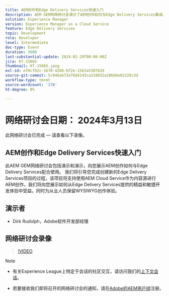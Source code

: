 ```yaml
---
title: AEM创作和Edge Delivery Services快速入门
description: AEM GEM网络研讨会演示了AEM创作如何与Edge Delivery Services集成、如何通过AEM Cloud Service创建项目以及如何维护WYSIWYG创作界面。
solution: Experience Manager
version: Experience Manager as a Cloud Service
feature: Edge Delivery Services
topic: Development
role: Developer
level: Intermediate
doc-type: Event
duration: 3600
last-substantial-update: 2024-02-29T00:00:00Z
jira: KT-15065
thumbnail: KT-15065.jpeg
exl-id: ef0cf02c-1670-4286-bf2e-1563a5307820
source-git-commit: 5c946ab73e78d4243ca310032a10bb8e82228c3d
workflow-type: tm+mt
source-wordcount: '178'
ht-degree: 0%

---
```


# 网络研讨会日期： 2024年3月13日

此网络研讨会已完成 — 请查看以下录像。

## AEM创作和Edge Delivery Services快速入门

此AEM GEM网络研讨会包括演示和演示，向您展示AEM创作如何与Edge Delivery Services配合使用。 我们将引导您完成创建新的Edge Delivery Services项目的过程，该项目将支持使用AEM Cloud Service作为内容源进行AEM创作，我们将向您展示如何从Edge Delivery Services提供的精益和敏捷开发体验中受益，同时为从业人员保留WYSIWYG创作体验。

## 演示者

* Dirk Rudolph，Adobe软件开发部经理

## 网络研讨会录像

>[!VIDEO](https://video.tv.adobe.com/v/3427919/)

>[!NOTE]
> 
>* 有关Experience League上特定于会话的社区交互，请访问我们的[上下文会话](https://adobe.ly/3uIj6D7)。
>
>* 若要接收我们即将召开的网络研讨会的通知，请在[Adobe的AEM用户组](https://aem-augs.adobe.com/)注册。

